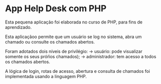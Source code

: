 # App Help Desk com PHP

Esta pequena aplicação foi elaborada no curso de PHP, para fins de aprendizado.

Esta aplicaçãoo permite que um usuário se log no sistema, abra um chamado ou consulte os chamados abertos.

Foram adotados dois níveis de privilégio: 
  -> usuário: pode visualizar somente os seus próŕios chamados);
  -> administrador: tem acesso a todos os chamados abertos.
  
A lógica de login, rotas de acesso, abertura e consulta de chamados foi implementada usando a linguagem PHP.
